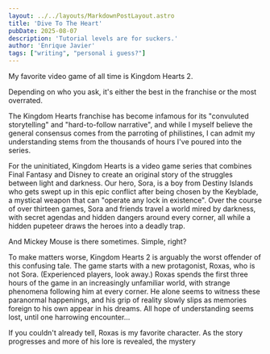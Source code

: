 ```yaml
---
layout: ../../layouts/MarkdownPostLayout.astro
title: 'Dive To The Heart'
pubDate: 2025-08-07
description: 'Tutorial levels are for suckers.'
author: 'Enrique Javier'
tags: ["writing", "personal i guess?"]
---
```


My favorite video game of all time is Kingdom Hearts 2.

Depending on who you ask, it's either the best in the franchise or the most overrated.

The Kingdom Hearts franchise has become infamous for its "convuluted storytelling" and "hard-to-follow narrative", and while I myself believe the general consensus comes from the parroting of philistines, I can admit my understanding stems from the thousands of hours I've poured into the series.

For the uninitiated, Kingdom Hearts is a video game series that combines Final Fantasy and Disney to create an original story of the struggles between light and darkness.
Our hero, Sora, is a boy from Destiny Islands who gets swept up in this epic conflict after being chosen by the Keyblade, a mystical weapon that can "operate any lock in existence".
Over the course of over thirteen games, Sora and friends travel a world mired by darkness, with secret agendas and hidden dangers around every corner, all while a hidden pupeteer draws the heroes into a deadly trap.

And Mickey Mouse is there sometimes. Simple, right?

To make matters worse, Kingdom Hearts 2 is arguably the worst offender of this confusing tale.
The game starts with a new protagonist, Roxas, who is not Sora. (Experienced players, look away.)
Roxas spends the first three hours of the game in an increasingly unfamiliar world, with strange phenomena following him at every corner.
He alone seems to witness these paranormal happenings, and his grip of reality slowly slips as memories foreign to his own appear in his dreams.
All hope of understanding seems lost, until one harrowing encounter...

If you couldn't already tell, Roxas is my favorite character. As the story progresses and more of his lore is revealed, the mystery 
